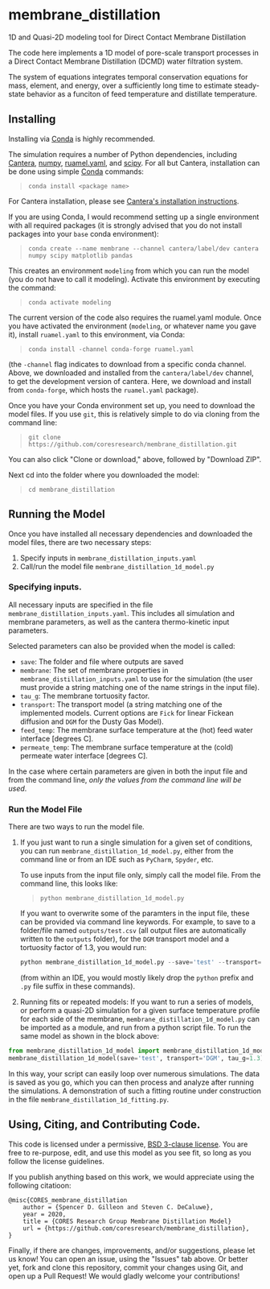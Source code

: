 # membrane_distillation
1D and Quasi-2D modeling tool for Direct Contact Membrane Distillation

The code here implements a 1D model of pore-scale transport processes in a Direct Contact Membrane Distillation (DCMD) water filtration system.

The system of equations integrates temporal conservation equations for mass, element, and energy, over a sufficiently long time to estimate steady-state behavior as a funciton of feed temperature and distillate temperature.

## Installing

Installing via [Conda](https://conda.io/) is highly recommended.  

The simulation requires a number of Python dependencies, including [Cantera](https://cantera.org), [numpy](http://www.numpy.org/), [ruamel.yaml](https://pypi.org/project/ruamel.yaml/), and [scipy](https://www.scipy.org/).  For all but Cantera, installation can be done using simple [Conda](https://conda.io/) commands:

> ```conda install <package name>```
  
For Cantera installation, please see [Cantera's installation instructions](https://cantera.org/install/index.html).

If you are using Conda, I would recommend setting up a single environment with all required packages (it is strongly advised that you do not install packages into your `base` conda environment):

> ```conda create --name membrane --channel cantera/label/dev cantera numpy scipy matplotlib pandas```

This creates an environment `modeling` from which you can run the model (you do not have to call it modeling). Activate this environment by executing the command:

> ```conda activate modeling```

The current version of the code also requires the ruamel.yaml module. Once you have activated the environment (`modeling`, or whatever name you gave it), install `ruamel.yaml` to this environment, via Conda:

> ```conda install -channel conda-forge ruamel.yaml```

(the `-channel` flag indicates to download from a specific conda channel.  Above, we downloaded and installed from the `cantera/label/dev` channel, to get the development version of cantera.  Here, we download and install from `conda-forge`, which hosts the `ruamel.yaml` package).

Once you have your Conda environment set up, you need to download the model files. If you use `git`, this is relatively simple to do via cloning from the command line:

> ```git clone https://github.com/coresresearch/membrane_distillation.git```

You can also click "Clone or download," above, followed by "Download ZIP".

Next cd into the folder where you downloaded the model:

> ```cd membrane_distillation```

## Running the Model

Once you have installed all necessary dependencies and downloaded the model files, there are two necessary steps:

1. Specify inputs in `membrane_distillation_inputs.yaml`
2. Call/run the model file `membrane_distillation_1d_model.py`

### Specifying inputs.

All necessary inputs are specified in the file `membrane_distillation_inputs.yaml`.  This includes all simulation and membrane parameters, as well as the cantera thermo-kinetic input parameters.  

Selected parameters can also be provided when the model is called:

* `save`: The folder and file where outputs are saved 
* `membrane`: The set of membrane properties in `membrane_distillation_inputs.yaml` to use for the simulation (the user must provide a string matching one of the name strings in the input file).
* `tau_g`: The membrane tortuosity factor.
* `transport`: The transport model (a string matching one of the implemented models. Current options are `Fick` for linear Fickean diffusion and `DGM` for the Dusty Gas Model).
* `feed_temp`: The membrane surface temperature at the (hot) feed water interface [degrees C].
* `permeate_temp`: The membrane surface temperature at the (cold) permeate water interface [degrees C].

In the case where certain parameters are given in both the input file and from the command line, _only the values from the command line will be used_.

### Run the Model File

There are two ways to run the model file.  

1. If you just want to run a single simulation for a given set of conditions, you can run `membrane_distillation_1d_model.py`, either from the command line or from an IDE such as `PyCharm`, `Spyder`, etc.  

    To use inputs from the input file only, simply call the model file.  From the command line, this looks like:  

    > ```python membrane_distillation_1d_model.py```

    If you want to overwrite some of the paramters in the input file, these can be provided via command line keywords.  For example, to save to a folder/file named `outputs/test.csv` (all output files are automatically written to the `outputs` folder), for the `DGM` transport model and a tortuosity factor of 1.3, you would run:

     ```python
     python membrane_distillation_1d_model.py --save='test' --transport='DGM' --tau_g=1.3
    ```

    (from within an IDE, you would mostly likely drop the `python` prefix and `.py` file suffix in these commands).

2. Running fits or repeated models:  If you want to run a series of models, or perform a quasi-2D simulation for a given surface temperature profile for each side of the membrane, `membrane_distillation_1d_model.py` can be imported as a module, and run from a python script file.  To run the same model as shown in the block above:

```python
from membrane_distillation_1d_model import membrane_distillation_1d_model
membrane_distillation_1d_model(save='test', transport='DGM', tau_g=1.3)
```

In this way, your script can easily loop over numerous simulations. The data is saved as you go, which you can then process and analyze after running the simulations. A demonstration of such a fitting routine under construction in the file `membrane_distillation_1d_fitting.py`.

## Using, Citing, and Contributing Code.

This code is licensed under a permissive, [BSD 3-clause license](https://github.com/coresresearch/membrane_distillation/blob/main/LICENSE).  You are free to re-purpose, edit, and use this model as you see fit, so long as you follow the license guidelines.

If you publish anything based on this work, we would appreciate using the following citatioon: 

```
@misc{CORES_membrane_distillation
    author = {Spencer D. Gilleon and Steven C. DeCaluwe},
    year = 2020,
    title = {CORES Research Group Membrane Distillation Model}
    url = {https://github.com/coresresearch/membrane_distillation},
}
```
Finally, if there are changes, improvements, and/or suggestions, please let us know!  You can open an issue, using the "Issues" tab above.  Or better yet, fork and clone this repository, commit your changes using Git, and open up a Pull Request!  We would gladly welcome your contributions!


